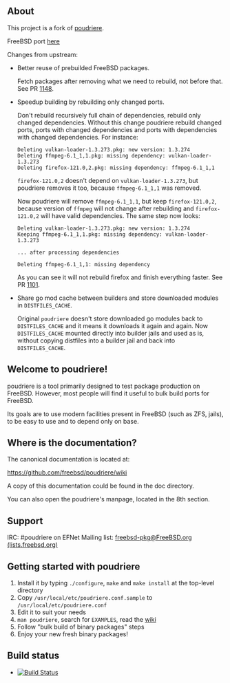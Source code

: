 About
-----

This project is a fork of
[poudriere](https://github.com/freebsd/poudriere).

FreeBSD port
[here](https://github.com/dsh2dsh/freebsd-ports/tree/master/ports-mgmt/poudriere-devel)

Changes from upstream:

  * Better reuse of prebuilded FreeBSD packages.

    Fetch packages after removing what we need to rebuild, not before that. See
    PR [1148](https://github.com/freebsd/poudriere/pull/1148).

  * Speedup building by rebuilding only changed ports.

    Don't rebuild recursively full chain of dependencies, rebuild only changed
    dependencies. Without this change poudriere rebuild changed ports, ports
    with changed dependencies and ports with dependencies with changed
    dependencies. For instance:

    ```
    Deleting vulkan-loader-1.3.273.pkg: new version: 1.3.274
    Deleting ffmpeg-6.1_1,1.pkg: missing dependency: vulkan-loader-1.3.273
    Deleting firefox-121.0,2.pkg: missing dependency: ffmpeg-6.1_1,1
    ```

    `firefox-121.0,2` doesn't depend on `vulkan-loader-1.3.273`, but poudriere
    removes it too, because `ffmpeg-6.1_1,1` was removed.

    Now poudriere will remove `ffmpeg-6.1_1,1`, but keep `firefox-121.0,2`,
    because version of `ffmpeg` will not change after rebuilding and
    `firefox-121.0,2` will have valid dependencies. The same step now looks:

    ```
    Deleting vulkan-loader-1.3.273.pkg: new version: 1.3.274
    Keeping ffmpeg-6.1_1,1.pkg: missing dependency: vulkan-loader-1.3.273

    ... after processing dependencies

    Deleting ffmpeg-6.1_1,1: missing dependency
    ```

    As you can see it will not rebuild firefox and finish everything faster. See
    PR [1101](https://github.com/freebsd/poudriere/pull/1101).

  * Share go mod cache between builders and store downloaded modules in
    `DISTFILES_CACHE`.

    Original `poudriere` doesn't store downloaded go modules back to
    `DISTFILES_CACHE` and it means it downloads it again and again. Now
    `DISTFILES_CACHE` mounted directly into builder jails and used as is,
    without copying distfiles into a builder jail and back into
    `DISTFILES_CACHE`.

Welcome to poudriere!
---------------------

poudriere is a tool primarily designed to test package production on
FreeBSD. However, most people will find it useful to bulk build ports
for FreeBSD.

Its goals are to use modern facilities present in FreeBSD (such as ZFS,
jails), to be easy to use and to depend only on base.

Where is the documentation?
---------------------------

The canonical documentation is located at:

https://github.com/freebsd/poudriere/wiki

A copy of this documentation could be found in the doc directory.

You can also open the poudriere's manpage, located in the 8th section.

Support
-------

IRC:          #poudriere on EFNet
Mailing list: [freebsd-pkg@FreeBSD.org (lists.freebsd.org)](https://lists.freebsd.org/subscription/freebsd-pkg)

Getting started with poudriere
------------------------------

1. Install it by typing `./configure`, `make` and `make install` at the top-level directory
2. Copy `/usr/local/etc/poudriere.conf.sample` to `/usr/local/etc/poudriere.conf`
3. Edit it to suit your needs
4. `man poudriere`, search for `EXAMPLES`, read the [wiki](https://github.com/freebsd/poudriere/wiki)
5. Follow "bulk build of binary packages" steps
6. Enjoy your new fresh binary packages!

Build status
------------------------------

* [![Build Status](https://api.cirrus-ci.com/github/freebsd/poudriere.svg?branch=master)](https://cirrus-ci.com/github/freebsd/poudriere)
